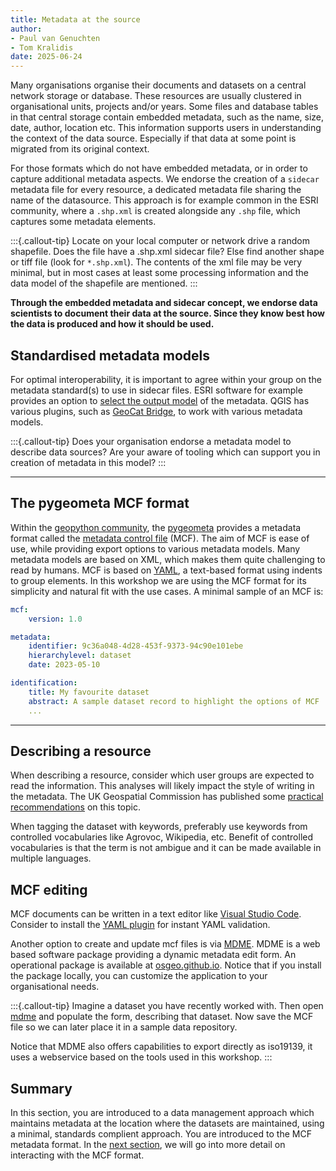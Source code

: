 ```yaml
---
title: Metadata at the source
author: 
- Paul van Genuchten 
- Tom Kralidis
date: 2025-06-24
---
```



Many organisations organise their documents and datasets on a central network storage or database. These resources are usually clustered in organisational units, projects and/or years. Some files and database tables in that central storage contain embedded metadata, such as the name, size, date, author, location etc. This information supports users in understanding the context of the data source. Especially if that data at some point is migrated from its original context.

For those formats which do not have embedded metadata, or in order to capture additional metadata aspects. We endorse the creation of a `sidecar` metadata file for every resource, a dedicated metadata file sharing the name of the datasource. This approach is for example common in the ESRI community, where a `.shp.xml` is created alongside any `.shp` file, which captures some metadata elements.

:::{.callout-tip}
Locate on your local computer or network drive a random shapefile. Does the file have a .shp.xml sidecar file? Else find another shape or tiff file (look for `*.shp.xml`). The contents of the xml file may be very minimal, but in most cases at least some processing information and the data model of the shapefile are mentioned. 
:::

**Through the embedded metadata and sidecar concept, we endorse data scientists to document their data at the source. Since they know best how the data is produced and how it should be used.** 

## Standardised metadata models

For optimal interoperability, it is important to agree within your group on the metadata standard(s) to use in sidecar files. ESRI software for example provides an option to [select the output model](https://pro.arcgis.com/en/pro-app/latest/help/metadata/create-iso-19115-and-iso-19139-metadata.htm) of the metadata. QGIS has various plugins, such as [GeoCat Bridge](https://plugins.qgis.org/plugins/geocatbridge/), to work with various metadata models.

:::{.callout-tip}
Does your organisation endorse a metadata model to describe data sources?
Are your aware of tooling which can support you in creation of metadata in this model?
:::

---

## The pygeometa MCF format

Within the [geopython community](https://geopython.github.io), the [pygeometa](https://geopython.github.io/pygeometa) provides a metadata format called the [metadata control file](https://geopython.github.io/pygeometa/reference/mcf) (MCF). The aim of MCF is ease of use, while providing export options to various metadata models. Many metadata models are based on XML, which makes them quite challenging to read by humans. MCF is based on [YAML](https://www.yaml.io/spec/), a text-based format using indents to group elements. In this workshop we are using the MCF format for its simplicity and natural fit with the use cases. A minimal sample of an MCF is:

```yaml
mcf:
    version: 1.0

metadata:
    identifier: 9c36a048-4d28-453f-9373-94c90e101ebe
    hierarchylevel: dataset
    date: 2023-05-10

identification:
    title: My favourite dataset
    abstract: A sample dataset record to highlight the options of MCF
    ...
```

---

## Describing a resource

When describing a resource, consider which user groups are expected to read the information. This analyses will likely impact the style of writing in the metadata. The UK Geospatial Commission has published some [practical recommendations](https://www.gov.uk/government/publications/search-engine-optimisation-for-publishers-best-practice-guide) on this topic.

When tagging the dataset with keywords, preferably use keywords from controlled vocabularies like Agrovoc, Wikipedia, etc. Benefit of controlled vocabularies is that the term is not ambigue and it can be made available in multiple languages. 

## MCF editing

MCF documents can be written in a text editor like [Visual Studio Code](https://code.visualstudio.com). Consider to install the [YAML plugin](https://marketplace.visualstudio.com/items?itemName=redhat.vscode-yaml) for instant YAML validation. 

Another option to create and update mcf files is via [MDME](https://github.com/osgeo/mdme). MDME is a web based software package providing a dynamic metadata edit form. An operational package is available at [osgeo.github.io](https://osgeo.github.io/mdme). Notice that if you install the package locally, you can customize the application to your organisational needs.

:::{.callout-tip}
Imagine a dataset you have recently worked with. Then open [mdme](https://osgeo.github.io/mdme) and populate the form, describing that dataset. Now save the MCF file so we can later place it in a sample data repository. 

Notice that MDME also offers capabilities to export directly as iso19139, it uses a webservice based on the tools used in this workshop.
:::

## Summary

In this section, you are introduced to a data management approach which maintains metadata at the location where the datasets are maintained, using a minimal, standards complient approach. You are introduced to the MCF metadata format. In the [next section](./2-interact-with-data-repositories.md), we will go into more detail on interacting with the MCF format.
